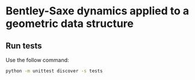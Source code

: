 # Bentley-Saxe dynamics applied to a geometric data structure

## Run tests

Use the follow command:

```sh
python -m unittest discover -s tests
```
